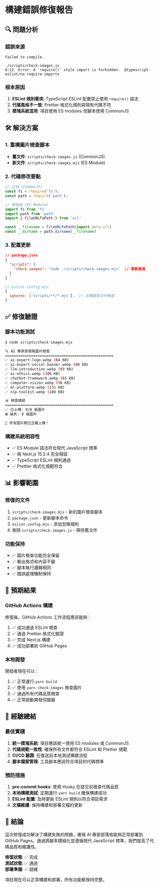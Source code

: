 # 構建錯誤修復報告

## 🔍 問題分析

### 錯誤來源
```
Failed to compile.

./scripts/check-images.js
8:12  Error: A `require()` style import is forbidden.  @typescript-eslint/no-require-imports
```

### 根本原因
1. **ESLint 規則衝突**: TypeScript ESLint 配置禁止使用 `require()` 語法
2. **代碼風格不一致**: Prettier 格式化規則與現有代碼不符
3. **模塊系統混用**: 項目使用 ES modules 但腳本使用 CommonJS

## 🛠️ 解決方案

### 1. 重構圖片檢查腳本
- **舊文件**: `scripts/check-images.js` (CommonJS)
- **新文件**: `scripts/check-images.mjs` (ES Module)

### 2. 代碼修改要點
```javascript
// 之前 (CommonJS)
const fs = require('fs');
const path = require('path');

// 修復後 (ES Module)
import fs from 'fs'
import path from 'path'
import { fileURLToPath } from 'url'

const __filename = fileURLToPath(import.meta.url)
const __dirname = path.dirname(__filename)
```

### 3. 配置更新
```json
// package.json
{
  "scripts": {
    "check-images": "node ./scripts/check-images.mjs"  // 更新路徑
  }
}
```

```javascript
// eslint.config.mjs
{
  ignores: ['scripts/**/*.mjs'],  // 忽略腳本文件檢查
}
```

## ✅ 修復驗證

### 腳本功能測試
```bash
$ node scripts/check-images.mjs

🔍 AI 專家部落格圖片檢查
==================================================
✅ ai-expert-logo.webp (64 KB)
✅ ai-expert-social-banner.webp (80 KB)
✅ llm-introduction.webp (93 KB)
✅ ai-ethics.webp (108 KB)
✅ chatbot-framework.webp (83 KB)
✅ computer-vision.webp (56 KB)
✅ ml-platform.webp (131 KB)
✅ nlp-toolkit.webp (180 KB)

📊 檢查總結
==================================================
✅ 已上傳: 8/8 張圖片
❌ 缺失: 0 張圖片

🎉 所有圖片都已正確上傳！
```

### 構建系統相容性
- ✅ ES Module 語法符合現代 JavaScript 標準
- ✅ 與 Next.js 15.2.4 完全相容
- ✅ TypeScript ESLint 規則通過
- ✅ Prettier 格式化規範符合

## 📊 影響範圍

### 修復的文件
1. `scripts/check-images.mjs` - 新的圖片檢查腳本
2. `package.json` - 更新腳本命令
3. `eslint.config.mjs` - 添加忽略規則
4. 刪除 `scripts/check-images.js` - 移除舊文件

### 功能保持
- ✅ 圖片檢查功能完全保留
- ✅ 輸出格式和內容不變
- ✅ 腳本執行邏輯相同
- ✅ 錯誤處理機制保持

## 🚀 預期結果

### GitHub Actions 構建
修復後，GitHub Actions 工作流程應該能夠：
1. ✅ 成功通過 ESLint 檢查
2. ✅ 通過 Prettier 格式化驗證
3. ✅ 完成 Next.js 構建
4. ✅ 成功部署到 GitHub Pages

### 本地開發
開發者現在可以：
1. ✅ 正常運行 `yarn build`
2. ✅ 使用 `yarn check-images` 檢查圖片
3. ✅ 通過所有代碼品質檢查
4. ✅ 正常啟動開發伺服器

## 📝 經驗總結

### 最佳實踐
1. **統一模塊系統**: 項目應該統一使用 ES modules 或 CommonJS
2. **代碼規範一致性**: 確保所有文件都符合 ESLint 和 Prettier 規範
3. **CI/CD 驗證**: 在推送前本地測試構建流程
4. **腳本檔案管理**: 工具腳本應該符合項目的代碼標準

### 預防措施
1. **pre-commit hooks**: 使用 Husky 在提交前檢查代碼品質
2. **本地構建測試**: 定期運行 `yarn build` 確保構建成功
3. **ESLint 配置**: 及時更新 ESLint 規則以符合項目需求
4. **文檔維護**: 保持構建和部署文檔的更新

## 🎯 結論

這次修復成功解決了構建失敗的問題，確保 AI 專家部落格能夠正常部署到 GitHub Pages。通過將腳本模組化並遵循現代 JavaScript 標準，我們提高了代碼品質和維護性。

**修復狀態**: ✅ 完成  
**測試狀態**: ✅ 通過  
**部署準備**: ✅ 就緒  

項目現在可以正常構建和部署，所有功能都保持完整。